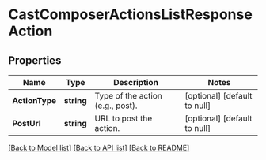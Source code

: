 # CastComposerActionsListResponseAction

## Properties
Name | Type | Description | Notes
------------ | ------------- | ------------- | -------------
**ActionType** | **string** | Type of the action (e.g., post). | [optional] [default to null]
**PostUrl** | **string** | URL to post the action. | [optional] [default to null]

[[Back to Model list]](../README.md#documentation-for-models) [[Back to API list]](../README.md#documentation-for-api-endpoints) [[Back to README]](../README.md)

